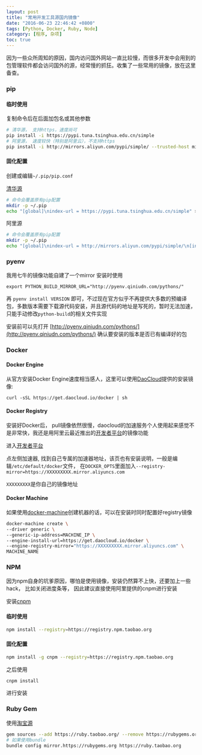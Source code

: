 ```yaml
---
layout: post
title: "常用开发工具源国内镜像"
date: "2016-06-23 22:46:42 +0800"
tags: [Python, Docker, Ruby, Node]
category: [程序, 杂项]
toc: true
---
```


因为一些众所周知的原因，国内访问国外网站一直比较慢，而很多开发中会用到的包管理软件都会访问国外的源，经常慢的抓狂。收集了一些常用的镜像，放在这里备查。

### pip

#### 临时使用

复制命令后在后面加包名或其他参数

```bash
# 清华源， 支持https，速度尚可
pip install -i https://pypi.tuna.tsinghua.edu.cn/simple
# 阿里源， 速度较快（特别是阿里云），不支持https
pip install -i http://mirrors.aliyun.com/pypi/simple/ --trusted-host mirrors.aliyun.com
```

#### 固化配置

创建或编辑`~/.pip/pip.conf`

[清华源](https://mirrors.tuna.tsinghua.edu.cn/help/pypi/)

```bash
# 命令会覆盖原有pip配置
mkdir -p ~/.pip
echo "[global]\nindex-url = https://pypi.tuna.tsinghua.edu.cn/simple" > ~/.pip/pip.conf
```

阿里源

```bash
# 命令会覆盖原有pip配置
mkdir -p ~/.pip
echo "[global]\nindex-url = http://mirrors.aliyun.com/pypi/simple/\n[install]\ntrusted-host = mirrors.aliyun.com" > ~/.pip/pip.conf
```

### pyenv

我用七牛的镜像功能自建了一个mirror
安装时使用

```
export PYTHON_BUILD_MIRROR_URL="http://pyenv.qiniudn.com/pythons/"
```

再 `pyenv install VERSION` 即可，不过现在官方似乎不再提供大多数的预编译包，多数版本需要下载源代码安装，并且源代码的地址是写死的，暂时无法加速，只能手动修改`python-build`的相关文件实现

安装前可以先打开 [http://pyenv.qiniudn.com/pythons/](http://pyenv.qiniudn.com/pythons/) 确认要安装的版本是否已有编译好的包


### Docker

#### Docker Engine

从官方安装Docker Engine速度相当感人，这里可以使用[DaoCloud](http://daocloud.io)提供的安装镜像:

```
curl -sSL https://get.daocloud.io/docker | sh
```

#### Docker Registry

安装好Docker后， pull镜像依然很慢，daocloud的加速服务个人使用起来感觉不是非常快，我还是用阿里云最近推出的[开发者平台](https://dev.aliyun.com/search.html)的镜像功能

进入[开发者平台](https://dev.aliyun.com/search.html)

点左侧加速器, 找到自己专属的加速器地址，该页也有安装说明，一般是编辑`/etc/default/docker`文件， 在`DOCKER_OPTS`里面加入`--registry-mirror=https://XXXXXXXXX.mirror.aliyuncs.com`

`XXXXXXXXX`是你自己的镜像地址

#### Docker Machine

如果使用[docker-machine](https://docs.docker.com/machine/)创建机器的话，可以在安装时同时配置好registry镜像

```bash
docker-machine create \
--driver generic \
--generic-ip-address=MACHINE_IP \
--engine-install-url=https://get.daocloud.io/docker \
--engine-registry-mirror="https://XXXXXXXXX.mirror.aliyuncs.com" \
MACHINE_NAME
```

### NPM

因为npm自身的坑爹原因，哪怕是使用镜像，安装仍然算不上快，还要加上一些hack， 比如关闭进度条等， 因此建议直接使用阿里提供的cnpm进行安装

安装[cnpm](https://npm.taobao.org/)

#### 临时使用

```bash
npm install --registry=https://registry.npm.taobao.org
```

#### 固化配置

```bash
npm install -g cnpm --registry=https://registry.npm.taobao.org
```

之后使用 

```bash
cnpm install
```

进行安装

### Ruby Gem

使用[淘宝源](https://ruby.taobao.org/)

```bash
gem sources --add https://ruby.taobao.org/ --remove https://rubygems.org/
# 如果使用bundle
bundle config mirror.https://rubygems.org https://ruby.taobao.org
```
